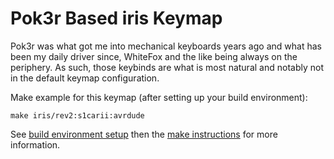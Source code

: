 # Pok3r Based iris Keymap

Pok3r was what got me into mechanical keyboards years ago and what has been my daily driver since, WhiteFox and the like being always on the periphery. As such, those keybinds are what is most natural and notably not in the default keymap configuration.

Make example for this keymap (after setting up your build environment):

    make iris/rev2:s1carii:avrdude

See [build environment setup](https://docs.qmk.fm/#/getting_started_build_tools) then the [make instructions](https://docs.qmk.fm/#/getting_started_make_guide) for more information.
